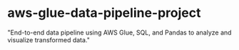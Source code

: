 # aws-glue-data-pipeline-project
"End-to-end data pipeline using AWS Glue, SQL, and Pandas to analyze and visualize transformed data."
